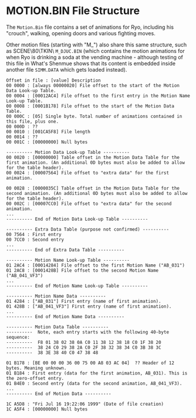 # MOTION.BIN File Structure

The `Motion.Bin` file contains a set of animations for Ryo, including his "crouch", walking, opening doors and various fighting moves.

Other motion files (starting with "M_") also share this same structure, such as SCENE\80\TKIN\ `M_DJUC.BIN` (which contains the motion animations for when Ryo is drinking a soda at the vending machine - although testing of this file in What's Shenmue shows that its content is embedded inside another file `SIMM.DATA` which gets loaded instead).
```
Offset in file : [value] Description
00 0000 : [always 00000020] File offset to the start of the Motion Data Look-up Table.
00 0004 : [00012AC4] File offset to the first entry in the Motion Name Look-up Table.
00 0008 : [0001B178] File offset to the start of the Motion Data Table.
00 000C : [05] Single byte. Total number of animations contained in this file, plus one.
00 000D : ??
00 0010 : [001CA5F8] File length
00 0014 : ??
00 001C : [00000000] Null bytes

---------- Motion Data Look-up Table ----------
00 0020 : [00000000] Table offset in the Motion Data Table for the first animation. (An additional 0D bytes must also be added to allow for the table header).
00 0024 : [00007564] File offset to "extra data" for the first animation.

00 0028 : [0000035C] Table offset in the Motion Data Table for the second animation. (An additional 0D bytes must also be added to allow for the table header).
00 002C : [00007CC0] File offset to "extra data" for the second animation.
...
---------- End of Motion Data Look-up Table ----------

---------- Extra Data Table (purpose not confirmed) ----------
00 7564 : First entry
00 7CC0 : Second entry
...
---------- End of Extra Data Table ----------

---------- Motion Name Look-up Table ----------
01 2AC4 : [00014284] File offset to the first Motion Name ("AB_031")
01 2AC8 : [0001428B] File offset to the second Motion Name ("AB_041_VF3")
...
---------- End of Motion Name Look-up Table ----------

---------- Motion Name Data ----------
01 4284 : ["AB_031"] First entry (name of first animation). 
01 428B : ["AB_041_VF3"] First entry (name of first animation). 
...
---------- End of Motion Name Data ----------

---------- Motion Data Table ----------
----------  Note, each entry starts with the following 40-byte sequence:
----------  F8 01 38 02 38 0A C0 11 38 12 38 18 C0 1F 38 20
----------  38 24 C0 29 38 2A C0 2F 38 32 38 34 C0 3B 38 3C
----------  38 3E 38 40 C0 47 38 48

01 B178 : [BE 00 00 00 36 00 75 00 A8 03 AC 04]  ?? Header of 12 bytes. Meaning unknown. 
01 B184 : First entry (data for the first animation, AB_031). This is the zero-offset entry.
01 B4E0 : Second entry (data for the second animation, AB_041_VF3).
...
---------- End of Motion Data ----------

1C A5D8 : "Fri Jul 16 19:22:06 1999" (Date of file creation)
1C A5F4 : [00000000] Null bytes
```